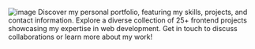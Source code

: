 ![image](https://github.com/OmarIsmail277/My-Portfolio/assets/50095701/8accbe99-9e03-4e3b-827a-91ed7338d9e7)
Discover my personal portfolio, featuring my skills, projects, and contact information. Explore a diverse collection of 25+ frontend projects showcasing my expertise in web development. Get in touch to discuss collaborations or learn more about my work!
